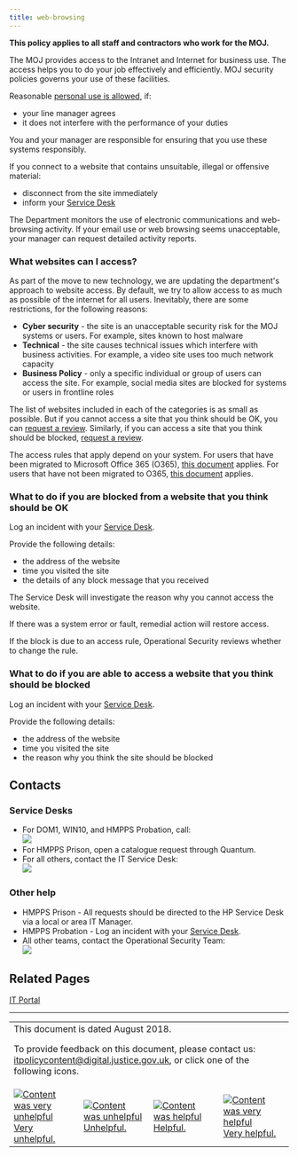 ```yaml
---
title: web-browsing
---
```


<b>This policy applies to all staff and contractors who work for the MOJ.</b>

The MOJ provides access to the Intranet and Internet for business use. The access helps you to do your job effectively and efficiently. MOJ security policies governs your use of these facilities.

Reasonable [personal use is allowed](https://intranet.justice.gov.uk/guidance/security/it-computer-security/acceptable-use/), if:

- your line manager agrees
- it does not interfere with the performance of your duties

You and your manager are responsible for ensuring that you use these systems responsibly.

If you connect to a website that contains unsuitable, illegal or offensive material:

- disconnect from the site immediately
- inform your [Service Desk](#service-desks)

The Department monitors the use of electronic communications and web-browsing activity. If your email use or web browsing seems unacceptable, your manager can request detailed activity reports.

### What websites can I access?

As part of the move to new technology, we are updating the department's approach to website access. By default, we try to allow access to as much as possible of the internet for all users. Inevitably, there are some restrictions, for the following reasons:

- **Cyber security** - the site is an unacceptable security risk for the MOJ systems or users. For example, sites known to host malware
- **Technical** - the site causes technical issues which interfere with business activities. For example, a video site uses too much network capacity
- **Business Policy** - only a specific individual or group of users can access the site. For example, social media sites are blocked for systems or users in frontline roles

The list of websites included in each of the categories is as small as possible. But if you cannot access a site that you think should be OK, you can [request a review](#what-to-do-if-you-are-blocked-from-a-website-that-you-think-should-be-ok). Similarly, if you can access a site that you think should be blocked, [request a review](#what-to-do-if-you-are-able-to-access-a-website-that-you-think-should-be-blocked).

The access rules that apply depend on your system. For users that have been migrated to Microsoft Office 365 (O365), [this document](https://intranet.justice.gov.uk/guidance/security/it-computer-security/web-browsing-security-policy-profiles-new/) applies. For users that have not been migrated to O365, [this document](https://intranet.justice.gov.uk/guidance/security/it-computer-security/web-browsing-security-policy-profiles/) applies.

<!--
The categories are based on the [`Forcepoint` definitions](https://www.forcepoint.com/master-database-url-categories).
-->

<a id="what-to-do-if-you-are-blocked-from-a-website-that-you-think-should-be-ok"></a>

### What to do if you are blocked from a website that you think should be OK

Log an incident with your [Service Desk](#service-desks).

Provide the following details:

- the address of the website
- time you visited the site
- the details of any block message that you received

The Service Desk will investigate the reason why you cannot access the website.

If there was a system error or fault, remedial action will restore access.

If the block is due to an access rule, Operational Security reviews whether to change the rule.

<a id="what-to-do-if-you-are-able-to-access-a-website-that-you-think-should-be-blocked"></a>

### What to do if you are able to access a website that you think should be blocked

Log an incident with your [Service Desk](#service-desks).

Provide the following details:

- the address of the website
- time you visited the site
- the reason why you think the site should be blocked

## Contacts

<a id="service-desks"></a>

### Service Desks

<ul>
<li>For DOM1, WIN10, and HMPPS Probation, call:<br/><img src="https://intranet.justice.gov.uk/app/uploads/2017/12/74015bc20bb1c38fb4249c4ef6d3cfed.gif">&nbsp;</li>
<li>For HMPPS Prison, open a catalogue request through Quantum.</li>
<li>For all others, contact the IT Service Desk:<br/><img src="https://intranet.justice.gov.uk/app/uploads/2017/12/e6404c31d65821489a775401ce4b941d.gif">&nbsp;</li>
</ul>

### Other help

<ul>
<li>HMPPS Prison - All requests should be directed to the HP Service Desk via a local or area IT Manager.</li>
<li>HMPPS Probation - Log an incident with your <a href="#service-desks">Service Desk</a>.</li>
<li>All other teams, contact the Operational Security Team:<br/><img src="https://intranet.justice.gov.uk/app/uploads/2017/12/c44e91c8a5d308c4953ef918b987f543.gif">&nbsp;</li>
</ul>

## Related Pages

[IT Portal](https://intranet.justice.gov.uk/guidance-and-support/it-services/it-portal/)

---

<table>
<tr><td colspan='4'>This document is dated August 2018.
<p>
To provide feedback on this document, please contact us: <a href="mailto:itpolicycontent+web-browsing@digital.justice.gov.uk?subject=web-browsing">itpolicycontent@digital.justice.gov.uk</a>, or click one of the following icons.</p></td></tr>
<tr>
<td width='25%'><a href="mailto:itpolicycontent+web-browsing-2@digital.justice.gov.uk?subject=web-browsing-2"><img src="https://intranet.justice.gov.uk/app/uploads/2018/04/DoubleCross.gif" alt="Content was very unhelpful">Very unhelpful.</a></td>
<td width='25%'><a href="mailto:itpolicycontent+web-browsing-1@digital.justice.gov.uk?subject=web-browsing-1"><img src="https://intranet.justice.gov.uk/app/uploads/2018/04/Cross.gif" alt="Content was unhelpful">Unhelpful.</a></td>
<td width='25%'><a href="mailto:itpolicycontent+web-browsing+1@digital.justice.gov.uk?subject=web-browsing+1"><img src="https://intranet.justice.gov.uk/app/uploads/2018/04/Tick.gif" alt="Content was helpful">Helpful.</a></td>
<td width='25%'><a href="mailto:itpolicycontent+web-browsing+2@digital.justice.gov.uk?subject=web-browsing+2"><img src="https://intranet.justice.gov.uk/app/uploads/2018/04/DoubleTick.gif" alt="Content was very helpful">Very helpful.</a></td>
</table>

